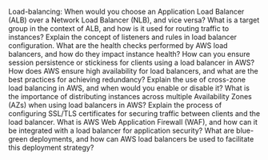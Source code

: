 Load-balancing:
  When would you choose an Application Load Balancer (ALB) over a Network Load Balancer (NLB), and vice versa?
  What is a target group in the context of ALB, and how is it used for routing traffic to instances?
  Explain the concept of listeners and rules in load balancer configuration.
  What are the health checks performed by AWS load balancers, and how do they impact instance health?
  How can you ensure session persistence or stickiness for clients using a load balancer in AWS?
  How does AWS ensure high availability for load balancers, and what are the best practices for achieving redundancy?
  Explain the use of cross-zone load balancing in AWS, and when would you enable or disable it?
  What is the importance of distributing instances across multiple Availability Zones (AZs) when using load balancers in AWS?
  Explain the process of configuring SSL/TLS certificates for securing traffic between clients and the load balancer.
  What is AWS Web Application Firewall (WAF), and how can it be integrated with a load balancer for application security?
  What are blue-green deployments, and how can AWS load balancers be used to facilitate this deployment strategy?
